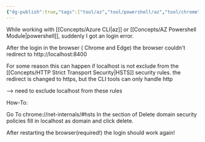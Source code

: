 ```yaml
---
{"dg-publish":true,"tags":["tool/az","tool/powershell/az","tool/chrome"],"creation_date":"2024-05-03 16:18","permalink":"/tools/azure-login-fails-on-redirect/","dgPassFrontmatter":true}
---
```



While working with [[Concepts/Azure CLI\|az]] or [[Concepts/AZ Powershell Module\|powershell]], suddenly I got an login error.

After the login in the browser ( Chrome and Edge) the browser couldn't redirect to http://localhost:8400

For some reason this can happen if localhost is not exclude from the [[Concepts/HTTP Strict Transport Security\|HSTS]] security rules.
the redirect is changed to https, but the CLI tools can only handle http

--> need to exclude localhost from these rules

How-To:

Go To  chrome://net-internals/#hsts
In the section of Delete domain security policies
fill in localhost as domain and click delete.

After restarting the browser(required!) the login should work again!

